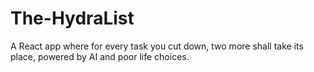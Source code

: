 # The-HydraList
A React app where for every task you cut down, two more shall take its place, powered by AI and poor life choices.
